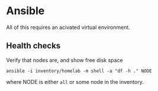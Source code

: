 # Ansible

All of this requires an acivated virtual environment.

## Health checks

Verify that nodes are, and show free disk space

    ansible -i inventory/homelab -m shell -a "df -h ." NODE

where NODE is either `all` or some node in the inventory.
